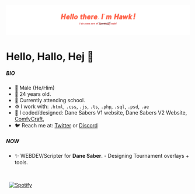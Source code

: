 <p align="center"><a href="https://thanighthawk.tech"><img src="./assets/Banner.png" /></a></p>


# Hello, Hallo, Hej 👋

##### BIO

- 👨 Male (He/Him)
- 📅 24 years old.
- 🏢 Currently attending school.
- ⚙️ I work with: `.html`, `.css`, `.js`, `.ts`, `.php`, `.sql`, `.psd`, `.ae`
- 💅 I coded/designed: Dane Sabers V1 website, Dane Sabers V2 Website, [ComfyCraft](https://comfycraft.dk), 
- 🐦 Reach me at: [Twitter](https://twitter.com/thanighthawktv) or [Discord](https://discordapp.com/users/592779895084679188)

##### NOW

- ✨ WEBDEV/Scripter for <b>Dane Saber</b>. - Designing Tournament overlays + tools.

<br />

&nbsp; [![Spotify](https://novatorem-p6bezkia8-thanighthawk.vercel.app/api/spotify?background_color=0d1117&border_color=ffffff)](https://open.spotify.com/user/gpsmedia)
